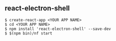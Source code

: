 
## react-electron-shell

```
$ create-react-app <YOUR APP NAME>
$ cd <YOUR APP NAME>
$ npm install 'react-electron-shell' --save-dev
$ $(npm bin)/nf start
```